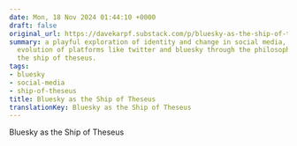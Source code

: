 ```yaml
---
date: Mon, 18 Nov 2024 01:44:10 +0000
draft: false
original_url: https://davekarpf.substack.com/p/bluesky-as-the-ship-of-theseus
summary: a playful exploration of identity and change in social media, comparing the
  evolution of platforms like twitter and bluesky through the philosophical lens of
  the ship of theseus.
tags:
- bluesky
- social-media
- ship-of-theseus
title: Bluesky as the Ship of Theseus
translationKey: Bluesky as the Ship of Theseus
---
```


Bluesky as the Ship of Theseus